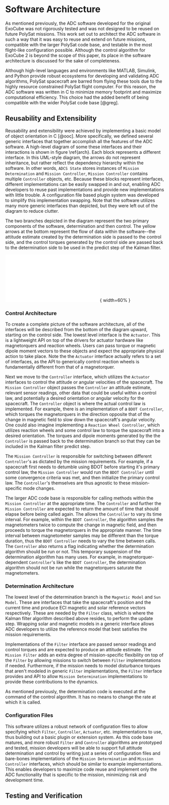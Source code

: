
# Software Architecture

As mentioned previously, the ADC software developed for the original ExoCube was not rigorously tested and was not designed to be reused on future PolySat missions. This work set out to architect the ADC software in such a way that it was easy to reuse and extend on future missions, compatible with the larger PolySat code base, and testable in the most flight-like configuration possible. Although the control algorithm for ExoCube 2 is beyond the scope of this paper, its place in the software architecture is discussed for the sake of completeness.

Although high-level languages and environments like MATLAB, Simulink, and Python provide robust ecosystems for developing and validating ADC algorithms, PolySat spacecraft are barred from flying these tools due to the highly resource constrained PolySat flight computer. For this reason, the ADC software was written in C to minimize memory footprint and maximize computational efficiency. This choice had the added benefit of being compatible with the wider PolySat code base [@greg].

## Reusability and Extensibility

Reusability and extensibility were achieved by implementing a basic model of object orientation in C [@ooc]. More specifically, we defined several generic interfaces that together accomplish all the features of the ADC software. A high-level diagram of some these interfaces and their interactions is shown in figure \ref{arch}. Each block represents a different interface. In this UML-style diagram, the arrows do not represent inheritance, but rather reflect the dependency hierarchy within the software. In other words, `ADCS State` stores instances of `Mission Determination` and `Mission Controller`, `Mission Controller` contains multiple `Controller` objects, etc. Because these blocks represent interfaces, different implementations can be easily swapped in and out, enabling ADC developers to reuse past implementations and provide new implementations with little trouble. A configuration file based plugin system was developed to simplify this implementation swapping. Note that the software utilizes many more generic interfaces than depicted, but they were left out of the diagram to reduce clutter.

The two branches depicted in the diagram represent the two primary components of the software, determination and then control. The yellow arrows at the bottom represent the flow of data within the software--the attitude estimate created by the determination side is passed to the control side, and the control torques generated by the control side are passed back to the determination side to be used in the predict step of the Kalman filter.

![Object model for the ADC software architecture.\label{arch}](paper/img/arch.pdf){ width=60% }

### Control Architecture

To create a complete picture of the software architecture, all of the interfaces will be described from the bottom of the diagram upward, starting on the control side. The lowest level interface is the `Actuator`. This is a lightweight API on top of the drivers for actuator hardware like magnetorquers and reaction wheels. Users can pass torque or magnetic dipole moment vectors to these objects and expect the appropriate physical action to take place. Note the the `Actuator` interface actually refers to a set of interfaces, as the API to generically control reaction wheels is fundamentally different from that of a magnetorquer.

Next we move to the `Controller` interface, which utilizes the `Actuator` interfaces to control the attitude or angular velocities of the spacecraft. The `Mission Controller` object passes the `Controller` an attitude estimate, relevant sensor readings, other data that could be useful within a control law, and potentially a desired orientation or angular velocity for the spacecraft. The `Controller` object is where the actual control law is implemented. For example, there is an implementation of a `BDOT Controller`, which torques the magnetorquers in the direction opposite that of the change in magnetic field to slow down the spacecraft's angular velocity. One could also imagine implementing a `Reaction Wheel Controller`, which utilizes reaction wheels and some control law to torque the spacecraft into a desired orientation. The torques and dipole moments generated by the the `Controller` is passed back to the determination branch so that they can be included in the Kalman filter predict step.

The `Mission Controller` is responsible for switching between different `Controller`'s as dictated by the mission requirements. For example, if a spacecraft first needs to detumble using BDOT before starting it's primary control law, the `Mission Controller` would run the `BDOT Controller` until some convergence criteria was met, and then initialize the primary control law. The `Controller`'s themselves are thus agnostic to these mission-specific mode changes.

The larger ADC code base is responsible for calling methods within the `Mission Controller` at the appropriate time. The `Controller` and further the `Mission Controller` are expected to return the amount of time that should elapse before being called again. The allows the `Controller` to vary its time interval. For example, within the `BDOT Controller`, the algorithm samples the magnetometers twice to compute the change in magnetic field, and then proceeds to torque the magnetorquers in the appropriate manner. The time interval between magnetometer samples may be different than the torque duration, thus the `BDOT Controller` needs to vary the time between calls. The `Controller` also returns a flag indicating whether the determination algorithm should be run or not. This temporary suspension of the determination algorithm has many uses. For example, in magnetorquer-dependent `Controller`'s like the `BDOT Controller`, the determination algorithm should not be run while the magnetorquers saturate the magnetometers.

### Determination Architecture

The lowest level of the determination branch is the `Magnetic Model` and `Sun Model`. These are interfaces that take the spacecraft's position and the current time and produce ECI magnetic and solar reference vectors respectively. These are needed by the `Filter` class, which is where the Kalman filter algorithm described above resides, to perform the update step. Wrapping solar and magnetic models in a generic interface allows ADC developers to utilize the reference model that best satisfies the mission requirements.

Implementations of the `Filter` interface are passed sensor readings and control torques and are expected to produce an attitude estimate. The `Mission Filter` adds an extra degree of mission-specific flexibility on top of the `Filter` by allowing missions to switch between `Filter` implementations if needed. Furthermore, if the mission needs to model disturbance torques that aren't modeled in generic `Filter` implementations, the `Filter` interface provides and API to allow `Mission Determination` implementations to provide these contributions to the dynamics.

As mentioned previously, the determination code is executed at the command of the control algorithm. It has no means to change the rate at which it is called.

### Configuration Files

This software utilizes a robust network of configuration files to allow specifying which `Filter`, `Controller`, `Actuator`, etc. implementations to use, thus building out a basic plugin or extension system. As this code base matures, and more robust `Filter` and `Controller` algorithms are prototyped and tested, mission developers will be able to support full attitude determination and control by writing just a series of configuration files and bare-bones implementations of the `Mission Determination` and `Mission Controller` interfaces, which should be similar to example implementations. This enables developers to maximize code reuse and implement only the ADC functionality that is specific to the mission, minimizing risk and development time.

## Testing and Verification